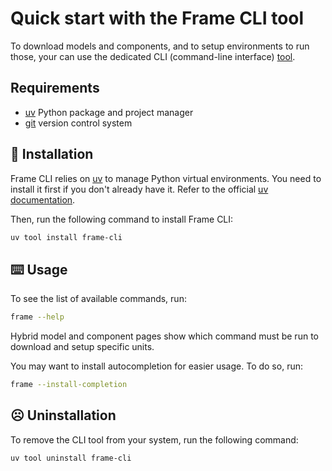 # Quick start with the Frame CLI tool

To download models and components, and to setup environments to run those, your can use the dedicated CLI (command-line interface) [tool](https://github.com/CHANGE-EPFL/frame-project-cli).


## Requirements

- [uv](https://docs.astral.sh/uv/) Python package and project manager
- [git](https://git-scm.com/) version control system


## 💾 Installation

Frame CLI relies on [uv](https://docs.astral.sh/uv/) to manage Python virtual environments. You need to install it first if you don't already have it. Refer to the official [uv documentation](https://docs.astral.sh/uv/getting-started/installation/).

Then, run the following command to install Frame CLI:
```bash
uv tool install frame-cli
```


## ⌨️ Usage

To see the list of available commands, run:
```bash
frame --help
```
Hybrid model and component pages show which command must be run to download and setup specific units.

You may want to install autocompletion for easier usage. To do so, run:
```bash
frame --install-completion
```


## ☹️ Uninstallation

To remove the CLI tool from your system, run the following command:
```bash
uv tool uninstall frame-cli
```
